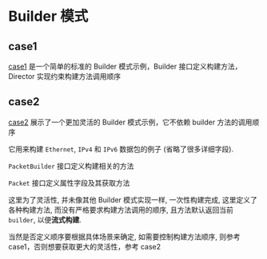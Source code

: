 # Builder 模式

## case1

[case1](./case1) 是一个简单的标准的 Builder 模式示例，Builder 接口定义构建方法，Director 实现约束构建方法调用顺序

## case2

[case2](./case2) 展示了一个更加灵活的 Builder 模式示例，它不依赖 builder 方法的调用顺序

它用来构建 `Ethernet`, `IPv4` 和 `IPv6` 数据包的例子 (省略了很多详细字段).

`PacketBuilder` 接口定义构建相关的方法

`Packet` 接口定义属性字段及其获取方法

这里为了灵活性, 并未像其他 Builder 模式实现一样, 一次性构建完成, 这里定义了各种构建方法, 而没有严格要求构建方法调用的顺序, 且方法默认返回当前 `builder`, 以便**流式构建**.

当然是否定义顺序要根据具体场景来确定, 如需要控制构建方法顺序, 则参考 case1，否则想要获取更大的灵活性，参考 case2

